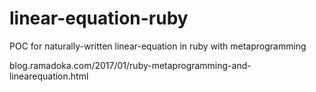 # linear-equation-ruby
POC for naturally-written linear-equation in ruby with metaprogramming

blog.ramadoka.com/2017/01/ruby-metaprogramming-and-linearequation.html
